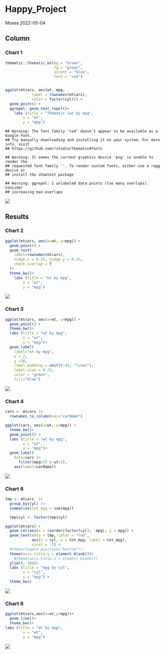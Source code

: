 Happy_Project
================
Moses
2022-05-04

## Column

### Chart 1

``` r
thematic::thematic_on(bg = "brown", 
                      fg = "green", 
                      accent = "blue", 
                      font = "red")


ggplot(mtcars, aes(wt, mpg, 
            label = rownames(mtcars), 
            color = factor(cyl))) +
  geom_point() +
  ggrepel::geom_text_repel()+
    labs (title = "Thematic (wt by mpg", 
        x = "wt", 
        y = "mpg")
```

    ## Warning: The font family 'red' doesn't appear to be available as a Google Font.
    ## Try manually downloading and installing it on your system. For more info, visit
    ## https://github.com/rstudio/thematic#fonts

    ## Warning: It seems the current graphics device 'png' is unable to render the
    ## requested font family ''. To render custom fonts, either use a ragg device or
    ## install the showtext package

    ## Warning: ggrepel: 1 unlabeled data points (too many overlaps). Consider
    ## increasing max.overlaps

![](Mtcars_files/figure-gfm/unnamed-chunk-1-1.png)<!-- -->

## Results

### Chart 2

``` r
ggplot(mtcars, aes(x=wt, y=mpg)) +
  geom_point() + 
  geom_text(
    label=rownames(mtcars), 
    nudge_x = 0.25, nudge_y = 0.25, 
    check_overlap = T
  )+
  theme_bw()+
    labs (title = "wt by mpg", 
        x = "wt", 
        y = "mpg")
```

![](Mtcars_files/figure-gfm/unnamed-chunk-2-1.png)<!-- -->

### Chart 3

``` r
ggplot(mtcars, aes(x=wt, y=mpg)) +
  geom_point() + 
  theme_bw()+
  labs (title = "wt by mpg", 
        x = "wt", 
        y = "mpg")+
  geom_label(
    label="wt by mpg", 
    x = 2,
    y =30,
    label.padding = unit(0.44, "lines"), 
    label.size = 0.25,
    color = "green",
    fill="blue")
```

![](Mtcars_files/figure-gfm/unnamed-chunk-3-1.png)<!-- -->

### Chart 4

``` r
cars <- mtcars |> 
  rownames_to_column(var="carName") 

ggplot(cars, aes(x=wt, y=mpg)) +
  theme_bw()+
  geom_point() + 
  labs (title = "wt by mpg", 
        x = "wt", 
        y = "mpg")+
  geom_label( 
    data=cars |>  
      filter(mpg>15 & wt>2), 
    aes(label=carName))
```

![](Mtcars_files/figure-gfm/unnamed-chunk-4-1.png)<!-- -->

### Chart 6

``` r
tmp <- mtcars  |>  
  group_by(cyl) |>  
  summarise(tot_mpg = sum(mpg))

  tmp$cyl <- factor(tmp$cyl)

ggplot(mtcars) +
  geom_col(aes(x = reorder(factor(cyl), -mpg), y = mpg)) +
  geom_text(data = tmp, color = "red",
            aes(x = cyl, y = tot_mpg, label = tot_mpg), 
            vjust = -1) +
  #theme(legend.position="bottom")+  
  theme(axis.title.y = element_blank())+
    #theme(axis.title.x = element_blank()) 
  ylim(0, 300)+
  labs (title = "mpg by cyl", 
        x = "cyl", 
        y = "mpg") +
  theme_bw() 
```

![](Mtcars_files/figure-gfm/unnamed-chunk-5-1.png)<!-- -->

### Chart 6

``` r
ggplot(mtcars,aes(x=wt,y=mpg))+
  geom_line()+
  theme_bw()+
labs (title = "wt by mpg", 
        x = "wt", 
        y = "mpg")
```

![](Mtcars_files/figure-gfm/unnamed-chunk-6-1.png)<!-- -->

